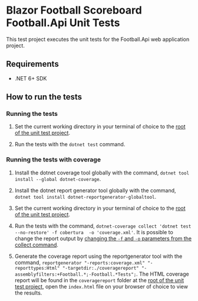 # Blazor Football Scoreboard Football.Api Unit Tests

This test project executes the unit tests for the Football.Api web application project.

## Requirements

- .NET 6+ SDK

## How to run the tests

### Running the tests

1. Set the current working directory in your terminal of choice to the [root of the unit test project](/tests/Football.Api.UnitTests/).

2. Run the tests with the `dotnet test` command.

### Running the tests with coverage

1. Install the dotnet coverage tool globally with the command, `dotnet tool install --global dotnet-coverage`.

2. Install the dotnet report generator tool globally with the command, `dotnet tool install dotnet-reportgenerator-globaltool`.

3. Set the current working directory in your terminal of choice to the [root of the unit test project](/tests/Football.Api.UnitTests/).

4. Run the tests with the command, `dotnet-coverage collect 'dotnet test --no-restore' -f cobertura  -o 'coverage.xml'`. It is possible to change the report output by [changing the `-f` and `-o` parameters from the collect command](https://learn.microsoft.com/en-us/dotnet/core/additional-tools/dotnet-coverage#dotnet-coverage-collect).

5. Generate the coverage report using the reportgenerator tool with the command, `reportgenerator "-reports:coverage.xml" "-reporttypes:Html" "-targetdir:./coveragereport" "-assemblyfilters:+Football.*;-Football.*Tests";`. The HTML coverage report will be found in the `coveragereport` folder at the [root of the unit test project](/tests/Football.Api.UnitTests/), open the `index.html` file on your browser of choice to view the results.
